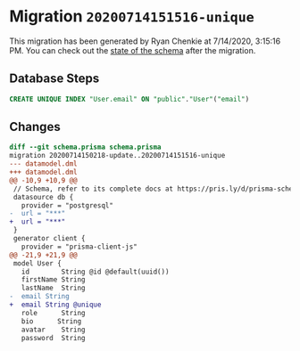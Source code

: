 # Migration `20200714151516-unique`

This migration has been generated by Ryan Chenkie at 7/14/2020, 3:15:16 PM.
You can check out the [state of the schema](./schema.prisma) after the migration.

## Database Steps

```sql
CREATE UNIQUE INDEX "User.email" ON "public"."User"("email")
```

## Changes

```diff
diff --git schema.prisma schema.prisma
migration 20200714150218-update..20200714151516-unique
--- datamodel.dml
+++ datamodel.dml
@@ -10,9 +10,9 @@
 // Schema, refer to its complete docs at https://pris.ly/d/prisma-schema.
 datasource db {
   provider = "postgresql"
-  url = "***"
+  url = "***"
 }
 generator client {
   provider = "prisma-client-js"
@@ -21,9 +21,9 @@
 model User {
   id        String @id @default(uuid())
   firstName String
   lastName  String
-  email String
+  email String @unique
   role      String
   bio      String
   avatar    String
   password  String
```


